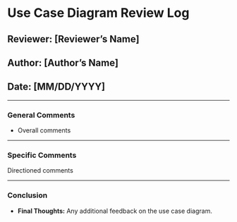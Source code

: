 # Use Case Diagram Review Log

## Reviewer: [Reviewer’s Name]
## Author: [Author’s Name]
## Date: [MM/DD/YYYY]

---

### General Comments
- Overall comments

---

### Specific Comments
Directioned comments

---

### Conclusion
- **Final Thoughts:** Any additional feedback on the use case diagram.
